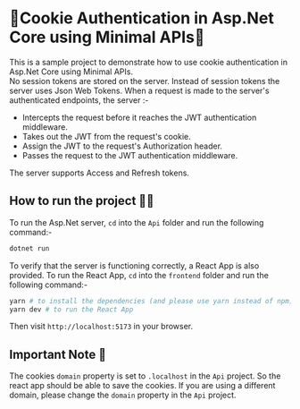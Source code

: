 # 🍪Cookie Authentication in Asp.Net Core using Minimal APIs🍪

This is a sample project to demonstrate how to use cookie authentication in Asp.Net Core using Minimal APIs.  
No session tokens are stored on the server. Instead of session tokens the server uses Json Web Tokens.
When a request is made to the server's authenticated endpoints, the server :-

- Intercepts the request before it reaches the JWT authentication middleware.
- Takes out the JWT from the request's cookie.
- Assign the JWT to the request's Authorization header.
- Passes the request to the JWT authentication middleware.

The server supports Access and Refresh tokens.

## How to run the project 🏃‍♂️

To run the Asp.Net server, `cd` into the `Api` folder and run the following command:-

```bash
dotnet run
```

To verify that the server is functioning correctly, a React App is also provided. To run the React App, `cd` into the `frontend` folder and run the following command:-

```bash
yarn # to install the dependencies (and please use yarn instead of npm)
yarn dev # to run the React App
```

Then visit `http://localhost:5173` in your browser.

## Important Note 📝

The cookies `domain` property is set to `.localhost` in the `Api` project. So the react app should be able to save the cookies. If you are using a different domain, please change the `domain` property in the `Api` project.
